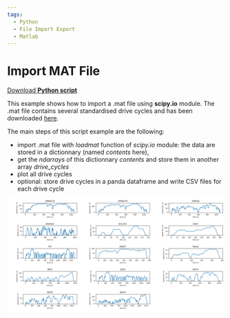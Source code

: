 ```yaml
---
tags:
  - Python
  - File Import Export
  - Matlab
---
```


# Import MAT File

[Download **Python script**](import_mat_file.py)

This example shows how to import a .mat file using **scipy.io** module. The .mat file contains several standardised drive cycles and has been downloaded [here](https://imee.pl/pub/drive-cycles).

The main steps of this script example are the following:

* import .mat file with *loadmat* function of *scipy.io* module: the data are stored in a dictionnary (named *contents* here),
* get the *ndarrays* of this dictionnary *contents* and store them in another array *drive_cycles*
* plot all drive cycles
* optional: store drive cycles in a panda dataframe and write CSV files for each drive cycle

![drive cycles](DriveCycles/all_drive_cycles.png)